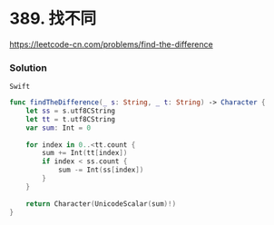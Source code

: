 # 389. 找不同

<https://leetcode-cn.com/problems/find-the-difference>

### Solution

`Swift`

```swift
func findTheDifference(_ s: String, _ t: String) -> Character {
    let ss = s.utf8CString
    let tt = t.utf8CString
    var sum: Int = 0
    
    for index in 0..<tt.count {
        sum += Int(tt[index])
        if index < ss.count {
            sum -= Int(ss[index])
        }
    }
    
    return Character(UnicodeScalar(sum)!)
}
```